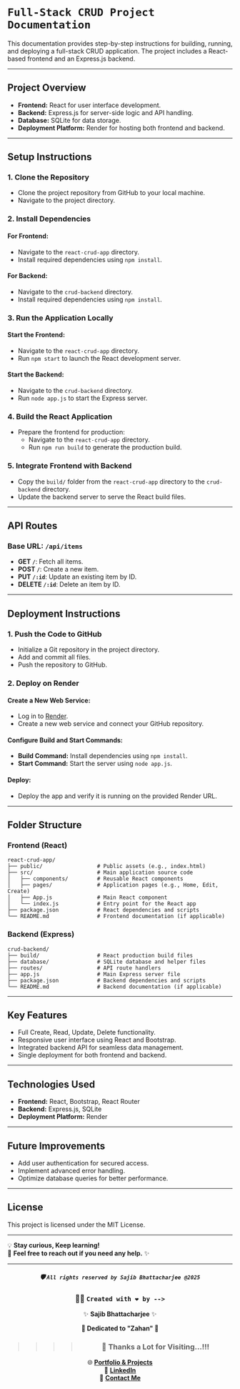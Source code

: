 # `Full-Stack CRUD Project Documentation`

This documentation provides step-by-step instructions for building, running, and deploying a full-stack CRUD application. The project includes a React-based frontend and an Express.js backend.

---

## **Project Overview**

- **Frontend:** React for user interface development.
- **Backend:** Express.js for server-side logic and API handling.
- **Database:** SQLite for data storage.
- **Deployment Platform:** Render for hosting both frontend and backend.

---

## **Setup Instructions**

### **1. Clone the Repository**
- Clone the project repository from GitHub to your local machine.
- Navigate to the project directory.

### **2. Install Dependencies**
#### For Frontend:
- Navigate to the `react-crud-app` directory.
- Install required dependencies using `npm install`.

#### For Backend:
- Navigate to the `crud-backend` directory.
- Install required dependencies using `npm install`.

### **3. Run the Application Locally**
#### Start the Frontend:
- Navigate to the `react-crud-app` directory.
- Run `npm start` to launch the React development server.

#### Start the Backend:
- Navigate to the `crud-backend` directory.
- Run `node app.js` to start the Express server.

### **4. Build the React Application**
- Prepare the frontend for production:
  - Navigate to the `react-crud-app` directory.
  - Run `npm run build` to generate the production build.

### **5. Integrate Frontend with Backend**
- Copy the `build/` folder from the `react-crud-app` directory to the `crud-backend` directory.
- Update the backend server to serve the React build files.

---

## **API Routes**

### **Base URL:** `/api/items`

- **GET `/`**: Fetch all items.
- **POST `/`**: Create a new item.
- **PUT `/:id`**: Update an existing item by ID.
- **DELETE `/:id`**: Delete an item by ID.

---

## **Deployment Instructions**

### **1. Push the Code to GitHub**
- Initialize a Git repository in the project directory.
- Add and commit all files.
- Push the repository to GitHub.

### **2. Deploy on Render**
#### Create a New Web Service:
- Log in to [Render](https://render.com).
- Create a new web service and connect your GitHub repository.

#### Configure Build and Start Commands:
- **Build Command:** Install dependencies using `npm install`.
- **Start Command:** Start the server using `node app.js`.

#### Deploy:
- Deploy the app and verify it is running on the provided Render URL.

---

## **Folder Structure**

### **Frontend (React)**
```
react-crud-app/
├── public/                 # Public assets (e.g., index.html)
├── src/                    # Main application source code
│   ├── components/         # Reusable React components
│   ├── pages/              # Application pages (e.g., Home, Edit, Create)
│   ├── App.js              # Main React component
│   └── index.js            # Entry point for the React app
├── package.json            # React dependencies and scripts
└── README.md               # Frontend documentation (if applicable)
```

### **Backend (Express)**
```
crud-backend/
├── build/                  # React production build files
├── database/               # SQLite database and helper files
├── routes/                 # API route handlers
├── app.js                  # Main Express server file
├── package.json            # Backend dependencies and scripts
└── README.md               # Backend documentation (if applicable)
```

---

## **Key Features**

- Full Create, Read, Update, Delete functionality.
- Responsive user interface using React and Bootstrap.
- Integrated backend API for seamless data management.
- Single deployment for both frontend and backend.

---

## **Technologies Used**

- **Frontend:** React, Bootstrap, React Router
- **Backend:** Express.js, SQLite
- **Deployment Platform:** Render

---

## **Future Improvements**

- Add user authentication for secured access.
- Implement advanced error handling.
- Optimize database queries for better performance.

---

## **License**

This project is licensed under the MIT License.


---

💡 **Stay curious, Keep learning!**  
💬 **Feel free to reach out if you need any help.** ✨

---

<div align="center">

##### 🛡️ `All rights reserved by Sajib Bhattacharjee @2025`

### 👨‍💻 `Created with ❤️ by -->`

✨ **Sajib Bhattacharjee** ✨

**💖 Dedicated to "Zahan" 💖**

> > > > ### 🙏 Thanks a Lot for Visiting...!!!

🌐 [**Portfolio & Projects**](https://github.com/Sajib-Bhattacharjee)  
💼 [**LinkedIn**](https://www.linkedin.com/in/sajib-bhattacharjee-42682a178/)  
📧 [**Contact Me**](mailto:sajibbhattacjarjee2000@gmail.com)

</div>
